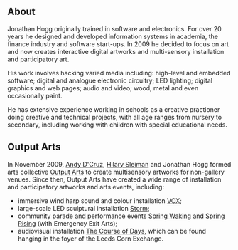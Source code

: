 
## About

Jonathan Hogg originally trained in software and electronics. For over 20 years he designed and developed information systems in academia, the finance industry and software start-ups. In 2009 he decided to focus on art and now creates interactive digital artworks and multi-sensory installation and participatory art.

His work involves hacking varied media including: high-level and embedded software; digital and analogue electronic circuitry; LED lighting; digital graphics and web pages; audio and video; wood, metal and even occasionally paint.

He has extensive experience working in schools as a creative practioner doing creative and technical projects, with all age ranges from nursery to secondary, including working with children with special educational needs.

## Output Arts

In November 2009, [Andy D'Cruz](http://www.andydcruz.com/), [Hilary Sleiman](http://www.hilarysleiman.co.uk/) and Jonathan Hogg formed arts collective [Output Arts](https://www.outputarts.com/) to create multisensory artworks for non-gallery venues. Since then, Output Arts have created a wide range of installation and participatory artworks and arts events, including:

- immersive wind harp sound and colour installation [VOX](https://www.outputarts.com/projects/vox);
- large-scale LED sculptural installation [Storm](https://www.outputarts.com/projects/storm);
- community parade and performance events [Spring Waking](https://www.outputarts.com/projects/spring-waking) and [Spring Rising](https://www.outputarts.com/projects/spring-rising) (with Emergency Exit Arts);
- audiovisual installation [The Course of Days](https://www.outputarts.com/projects/the-course-of-days), which can be found hanging in the foyer of the Leeds Corn Exchange.
